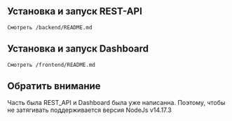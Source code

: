 ## Установка и запуск REST-API

```
Смотреть /backend/README.md
```

## Установка и запуск Dashboard

```
Смотреть /frontend/README.md
```

## Обратить внимание

Часть была REST_API и Dashboard была уже написанна. Поэтому, чтобы не затягивать поддерживается версия NodeJs v14.17.3